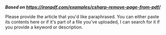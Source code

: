 ***Based on <https://ironpdf.com/examples/csharp-remove-page-from-pdf/>***

Please provide the article that you'd like paraphrased. You can either paste its contents here or if it's part of a file you've uploaded, I can search for it if you provide a keyword or description.